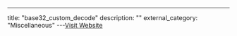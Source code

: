 ---
title: "base32_custom_decode"
description: ""
external_category: "Miscellaneous"
---[Visit Website](https://sn0int.readthedocs.io/en/latest/reference.html#base32-custom-decode)

